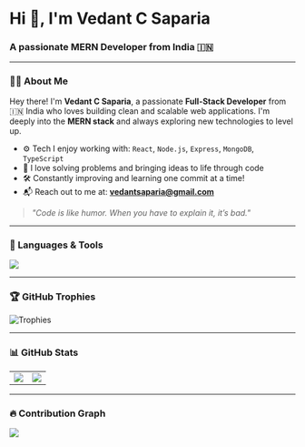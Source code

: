 # Hi 👋, I'm Vedant C Saparia
### A passionate MERN Developer from India 🇮🇳

---

### 👨‍💻 About Me

Hey there! I'm **Vedant C Saparia**, a passionate **Full-Stack Developer** from 🇮🇳 India who loves building clean and scalable web applications. I'm deeply into the **MERN stack** and always exploring new technologies to level up.

- ⚙️ Tech I enjoy working with: `React`, `Node.js`, `Express`, `MongoDB`, `TypeScript`
- 🧠 I love solving problems and bringing ideas to life through code
- 🛠️ Constantly improving and learning one commit at a time!
- 📬 Reach out to me at: **vedantsaparia@gmail.com**

> *"Code is like humor. When you have to explain it, it’s bad."*

---

### 🧰 Languages & Tools

<p>
  <img src="https://skillicons.dev/icons?i=html,css,js,ts,react,nodejs,express,mongodb,mysql,tailwind,bootstrap,git,angular" />
</p>

---

### 🏆 GitHub Trophies

![Trophies](https://github-profile-trophy.vercel.app/?username=vedant1130&theme=darkhub&margin-w=10&margin-h=10)

---

### 📊 GitHub Stats

<table>
  <tr>
    <td>
      <img src="https://github-readme-stats.vercel.app/api?username=vedant1130&show_icons=true&locale=en" />
    </td>
    <td>
      <img src="https://github-readme-stats.vercel.app/api/top-langs?username=vedant1130&layout=compact&show_icons=true&locale=en" />
    </td>
  </tr>
</table>

---

### 🔥 Contribution Graph

<img src="https://github-readme-activity-graph.vercel.app/graph?username=vedant1130&theme=react-dark" />


